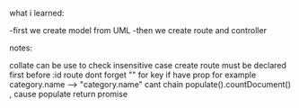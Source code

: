 what i learned:

-first we create model from UML
-then we create route and controller

notes:

collate can be use to check insensitive case
create route must be declared first before :id route
dont forget "" for key if have prop for example category.name --> "category.name"
cant chain populate().countDocument() , cause populate return promise
